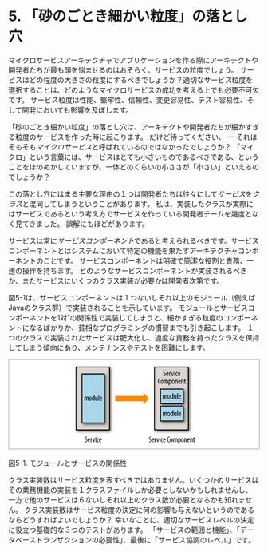 # 5. 「砂のごとき細かい粒度」の落とし穴

マイクロサービスアーキテクチャでアプリケーションを作る際にアーキテクトや開発者たちが最も頭を悩ませるのはおそらく、サービスの粒度でしょう。
サービスはどの程度の大きさの粒度にするべきでしょうか？適切なサービス粒度を選択することは、どのようなマイクロサービスの成功を考える上でも必要不可欠です。
サービス粒度は性能、堅牢性、信頼性、変更容易性、テスト容易性、そして開発においても影響を及ぼします。

「砂のごとき細かい粒度」の落とし穴は、アーキテクトや開発者たちが細かすぎる粒度のサービスを作った時に起こります。
だけど待ってください、 ー それはそもそも*マイクロサービス*と呼ばれているのではなかったでしょうか？
「マイクロ」という言葉には、サービスはとても小さいものであるべきである、ということをほのめかしていますが、一体どのくらいの小ささが「小さい」といえるのでしょうか？

この落とし穴にはまる主要な理由の１つは開発者たちは往々にして*サービス*を*クラス*と混同してしまうということがあります。
私は、実装したクラスが実際にはサービスであるという考え方でサービスを作っている開発者チームを幾度となく見てきました。
誤解にもほどがあります。

サービスは常に*サービスコンポーネント*であると考えられるべきです。サービスコンポーネントとはシステムにおいて特定の機能を果たすアーキテクチャコンポーネントのことです。
サービスコンポーネントは明確で簡潔な役割と責務、一連の操作を持ちます。
どのようなサービスコンポーネントが実装されるべきか、またサービスにいくつのクラス実装が必要かは開発者次第です。


図5-1は、サービスコンポーネントは１つないしそれ以上のモジュール（例えばJavaのクラス群）で実装されることを示しています。
モジュールとサービスコンポーネントを1対1の関係性で実装してしまうと、細かすぎる粒度のコンポーネントになるばかりか、貧相なプログラミングの慣習までも引き起こします。
１つのクラスで実装されたサービスは肥大化し、過度な責務を持ったクラスを保持してしまう傾向にあり、メンテナンスやテストを困難にします。

![モジュールとサービスの関係性](img/5-1.png)

図5-1. モジュールとサービスの関係性

クラス実装数はサービス粒度を表すべきではありません。いくつかのサービスはその業務機能の実装を１クラスファイルしか必要としないかもしれませんし、
一方で他のサービスは６ないしそれ以上のクラス数が必要となるかも知れません。
クラス実装数はサービス粒度の決定に何の影響も与えないというのであるならどうすればよいでしょうか？
幸いなことに、適切なサービスレベルの決定に役立つ基礎的な３つのテストがあります。
「サービスの範囲と機能」、「データベーストランザクションの必要性」、最後に「サービス協調のレベル」です。
